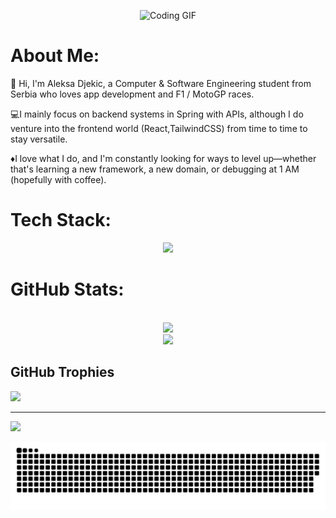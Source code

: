 <p align="center">
  <img src="https://user-images.githubusercontent.com/74038190/225813708-98b745f2-7d22-48cf-9150-083f1b00d6c9.gif" alt="Coding GIF" width="500"/>
</p>

#  About Me:
👋 Hi, I'm Aleksa Djekic, a Computer & Software Engineering student from Serbia who loves app development and F1 / MotoGP races.

💻I mainly focus on backend systems in Spring with APIs, although I do venture into the frontend world (React,TailwindCSS) from time to time to stay versatile.

♦️I love what I do, and I'm constantly looking for ways to level up—whether that's learning a new framework, a new domain, or debugging at 1 AM (hopefully with coffee).

# Tech Stack:
<p align="center">
  <a href="https://skillicons.dev">
    <img src="https://skillicons.dev/icons?i=git,html,css,postgres,python,mysql,java,postman,spring,js,aws,react,tailwindcss,vite,docker" />
  </a>
</p>


# GitHub Stats:
<div align="center">

  <br/>
  <img src="https://nirzak-streak-stats.vercel.app/?user=Al3k5a24&theme=dark&hide_border=false" />

  <br/>
<img src="https://github-readme-stats.vercel.app/api/top-langs/?username=Al3k5a24&layout=compact&theme=dark&hide_border=false" />

</div>

## GitHub Trophies
![](https://github-profile-trophy.vercel.app/?username=Al3k5a24&theme=tokyonight&no-frame=false&no-bg=true&margin-w=4)

---
[![](https://visitcount.itsvg.in/api?id=Al3k5a24&icon=6&color=8)](https://visitcount.itsvg.in)

![snake gif](https://github.com/Al3k5a24/Al3k5a24/blob/output/github-snake-dark.svg)
